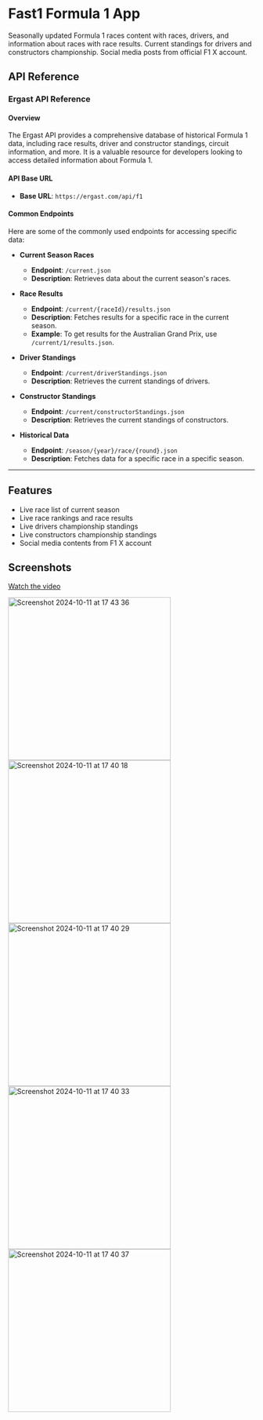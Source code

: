 # Fast1 Formula 1 App

Seasonally updated Formula 1 races content with races, drivers, and information about races with race results. Current standings for drivers and constructors championship. Social media posts from official F1 X account.

## API Reference

### Ergast API Reference

#### Overview
The Ergast API provides a comprehensive database of historical Formula 1 data, including race results, driver and constructor standings, circuit information, and more. It is a valuable resource for developers looking to access detailed information about Formula 1.

#### API Base URL
- **Base URL**: `https://ergast.com/api/f1`

#### Common Endpoints
Here are some of the commonly used endpoints for accessing specific data:

- **Current Season Races**
  - **Endpoint**: `/current.json`
  - **Description**: Retrieves data about the current season's races.

- **Race Results**
  - **Endpoint**: `/current/{raceId}/results.json`
  - **Description**: Fetches results for a specific race in the current season.
  - **Example**: To get results for the Australian Grand Prix, use `/current/1/results.json`.

- **Driver Standings**
  - **Endpoint**: `/current/driverStandings.json`
  - **Description**: Retrieves the current standings of drivers.

- **Constructor Standings**
  - **Endpoint**: `/current/constructorStandings.json`
  - **Description**: Retrieves the current standings of constructors.

- **Historical Data**
  - **Endpoint**: `/season/{year}/race/{round}.json`
  - **Description**: Fetches data for a specific race in a specific season.

---

## Features

- Live race list of current season
- Live race rankings and race results
- Live drivers championship standings
- Live constructors championship standings
- Social media contents from F1 X account

## Screenshots

[Watch the video](https://github.com/user-attachments/assets/dac3d2e3-9405-4dbc-a97f-7f5c44eaaf0e)

<img width="332" alt="Screenshot 2024-10-11 at 17 43 36" src="https://github.com/user-attachments/assets/ece353de-aac1-4d00-8aaf-cfb68e97c79d">

<img width="332" alt="Screenshot 2024-10-11 at 17 40 18" src="https://github.com/user-attachments/assets/314b6241-1759-42c1-ab30-057f312ba272">

<img width="332" alt="Screenshot 2024-10-11 at 17 40 29" src="https://github.com/user-attachments/assets/a5906d84-add3-4831-be49-ab8d0cc40b56">

<img width="332" alt="Screenshot 2024-10-11 at 17 40 33" src="https://github.com/user-attachments/assets/7905adbc-7b88-4c67-9723-70693aaf0303">

<img width="332" alt="Screenshot 2024-10-11 at 17 40 37" src="https://github.com/user-attachments/assets/ab20b1c1-d5ef-4206-8349-8b1d6ea27c0e">


